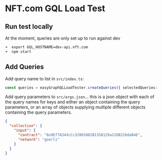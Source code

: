 # NFT.com GQL Load Test

## Run test locally

At the moment, queries are only set up to run against dev

```sh
➜  export GQL_HOSTNAME=dev-api.nft.com
➜  npm start
```

## Add Queries

Add query name to list in `src/index.ts`:

```ts
const queries = easyGraphQLLoadTester.createQueries({ selectedQueries: [ ... ] })
```

Add query parameters to `src/args.json`... this is a json object with each of the query names for keys and 
either an object containing the query parameters, or an array of objects supplying multiple different objects 
containing the query parameters.

```json
{
  "collection": {
    "input": {
      "contract": "0x9Ef7A34dcCc32065802B1358129a226B228daB4E",
      "network": "goerli"
    }
  }
}
```